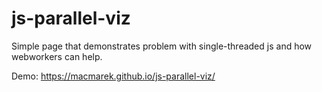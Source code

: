 # js-parallel-viz

Simple page that demonstrates problem with single-threaded js and how webworkers can help.

Demo:
https://macmarek.github.io/js-parallel-viz/
